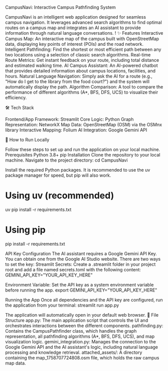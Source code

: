 CampusNavi: Interactive Campus Pathfinding System

CampusNavi is an intelligent web application designed for seamless campus navigation. It leverages advanced search algorithms to find optimal routes on a campus map and integrates an AI assistant to provide information through natural language conversations.
!
✨ Features
Interactive Campus Map: An interactive map of the campus built with OpenStreetMap data, displaying key points of interest (POIs) and the road network.
Intelligent Pathfinding: Find the shortest or most efficient path between any two locations using a selection of classic search algorithms.
Real-time Route Metrics: Get instant feedback on your route, including total distance and estimated walking time.
AI Campus Assistant: An AI-powered chatbot that provides detailed information about campus locations, facilities, and hours.
Natural Language Navigation: Simply ask the AI for a route (e.g., "How do I get to the library from the food court?") and the system will automatically display the path.
Algorithm Comparison: A tool to compare the performance of different algorithms (A*, BFS, DFS, UCS) to visualize their efficiency.

🛠️ Tech Stack

Frontend/App Framework: Streamlit
Core Logic: Python
Graph Representation: NetworkX
Map Data: OpenStreetMap (OSM) via the OSMnx library
Interactive Mapping: Folium
AI Integration: Google Gemini API

🚀 How to Run Locally

Follow these steps to set up and run the application on your local machine.
Prerequisites
Python 3.8+
pip
Installation
Clone the repository to your local machine.
Navigate to the project directory:
cd CampusNavi


Install the required Python packages. It is recommended to use the uv package manager for speed, but pip will also work.
# Using uv (recommended)
uv pip install -r requirements.txt

# Using pip
pip install -r requirements.txt







API Key Configuration
The AI assistant requires a Google Gemini API Key. You can obtain one from the Google AI Studio website.
There are two ways to set the key:
Streamlit Secrets: Create a .streamlit folder in your project root and add a file named secrets.toml with the following content:
GEMINI_API_KEY="YOUR_API_KEY_HERE"


Environment Variable: Set the API key as a system environment variable before running the app.
export GEMINI_API_KEY="YOUR_API_KEY_HERE"


Running the App
Once all dependencies and the API key are configured, run the application from your terminal:
streamlit run app.py


The application will automatically open in your default web browser.
📁 File Structure
app.py: The main application script that controls the UI and orchestrates interactions between the different components.
pathfinding.py: Contains the CampusPathfinder class, which handles the graph representation, all pathfinding algorithms (A*, BFS, DFS, UCS), and map visualization logic.
gemini_integration.py: Manages the connection to the Google Gemini API and the AI assistant's logic, including natural language processing and knowledge retrieval.
attached_assets/: A directory containing the map_1758707724808.osm file, which holds the raw campus map data.

